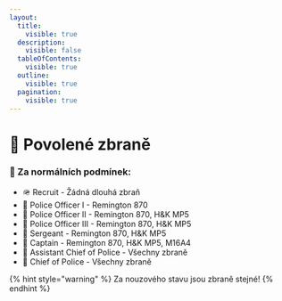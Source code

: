 ```yaml
---
layout:
  title:
    visible: true
  description:
    visible: false
  tableOfContents:
    visible: true
  outline:
    visible: true
  pagination:
    visible: true
---
```


# 🔫 Povolené zbraně

### 🔫 Za normálních podmínek:

* 🪖 Recruit - Žádná dlouhá zbraň
* 👮 Police Officer I - Remington 870
* 👮 Police Officer II - Remington 870, H\&K MP5
* 👮 Police Officer III - Remington 870, H\&K MP5
* 👮 Sergeant - Remington 870, H\&K MP5
* 👮 Captain - Remington 870, H\&K MP5, M16A4
* 👮 Assistant Chief of Police - Všechny zbraně
* 👮 Chief of Police - Všechny zbraně

{% hint style="warning" %}
Za nouzového stavu jsou zbraně stejné!
{% endhint %}
